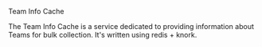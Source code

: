 Team Info Cache

The Team Info Cache is a service dedicated to providing information about Teams
for bulk collection. It's written using redis + knork.
